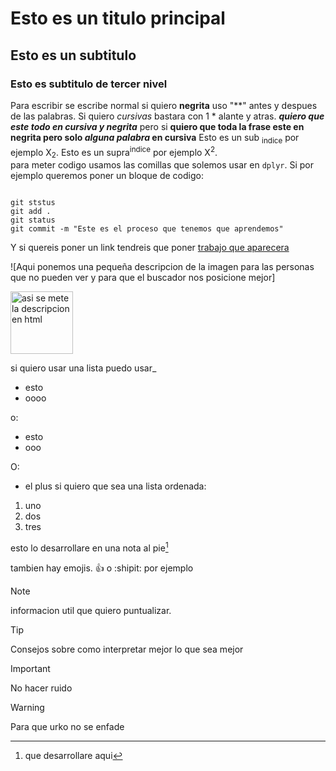 # Esto es un titulo principal
## Esto es un subtitulo
### Esto es subtitulo de tercer nivel

Para escribir se escribe normal si quiero **negrita** uso "**" antes y despues de las palabras. Si quiero *cursivas* bastara con 1 * alante y atras.
***quiero que este todo en cursiva y negrita*** pero si **quiero que toda la frase este en negrita pero solo _alguna palabra_ en cursiva**
Esto es un sub <sub>indice</sub> por ejemplo X<sub>2</sub>.
Esto es un supra<sup>indice</sup> por ejemplo X<sup>2</sup>.  
para meter codigo usamos las comillas que solemos usar en `dplyr`. Si por ejemplo queremos poner un bloque de codigo:
```

git ststus
git add .
git status
git commit -m "Este es el proceso que tenemos que aprendemos"

```
Y si quereis poner un link tendreis que poner [trabajo que aparecera](https://leonardo.ai/fag/)

![Aqui ponemos una pequeña descripcion de la imagen para las personas que no pueden ver y para que el buscador nos posicione mejor]

<img src="https://www.google.com/url?sa=i&url=https%3A%2F%2Fwww.marca.com%2Ffutbol%2Fbarcelona%2F2017%2F04%2F24%2F58fd8e06468aebb5178b456d.html&psig=AOvVaw2TnTh0bZ2nXXly7j9n4JAM&ust=1714559601006000&source=images&cd=vfe&opi=89978449&ved=0CBIQjRxqFwoTCKjLzrHe6YUDFQAAAAAdAAAAABAE" alt = "asi se mete la descripcion en html" width="100" 
  height="100">

si quiero usar una lista puedo usar_
- esto
- oooo

o:
* esto
* ooo

O:
+ el plus
si quiero que sea una lista ordenada:
1. uno
2. dos
3. tres

esto lo desarrollare en una nota al pie[^1]

[^1]: que desarrollare aqui

tambien hay emojis. :+1: o :shipit: por ejemplo

> [!NOTE]
> informacion util que quiero puntualizar.

> [!TIP]
> Consejos sobre como interpretar mejor lo que sea mejor

> [!IMPORTANT]
> No hacer ruido

> [!WARNING]
> Para que urko no se enfade
 

